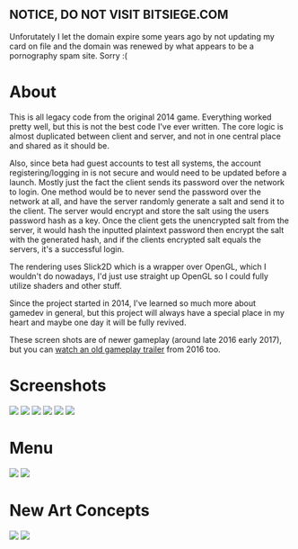 ## NOTICE, DO NOT VISIT BITSIEGE.COM
Unforutately I let the domain expire some years ago by not updating my card on file and the domain was renewed by what appears to be a pornography spam site. Sorry :(

# About

This is all legacy code from the original 2014 game. Everything worked pretty well, but this is not the best code I've ever written. The core logic is almost duplicated between client and server, and not in one central place and shared as it should be. 

Also, since beta had guest accounts to test all systems, the account registering/logging in is not secure and would need to be updated before a launch. Mostly just the fact the client sends its password over the network to login. One method would be to never send the password over the network at all, and have the server randomly generate a salt and send it to the client. The server would encrypt and store the salt using the users password hash as a key. Once the client gets the unencrypted salt from the server, it would hash the inputted plaintext password then encrypt the salt with the generated hash, and if the clients encrypted salt equals the servers, it's a successful login.

The rendering uses Slick2D which is a wrapper over OpenGL, which I wouldn't do nowadays, I'd just use straight up OpenGL so I could fully utilize shaders and other stuff. 

Since the project started in 2014, I've learned so much more about gamedev in general, but this project will always have a special place in my heart and maybe one day it will be fully revived.

These screen shots are of newer gameplay (around late 2016 early 2017), but you can [watch an old gameplay trailer](https://www.youtube.com/watch?v=Rh9tfoPhSN0) from 2016 too.

# Screenshots

![](Screenshots/1.png)
![](Screenshots/2.png)
![](Screenshots/3.png)
![](Screenshots/4.png)
![](Screenshots/5.png)
![](Screenshots/6.png)

# Menu

![](Screenshots/menu1.png)
![](Screenshots/menu2.png)

# New Art Concepts

![](Screenshots/newart1.png)
![](Screenshots/newart2.png)

